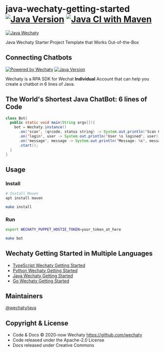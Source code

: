 # java-wechaty-getting-started [![Java Version](https://img.shields.io/maven-central/v/io.github.wechaty/wechaty?label=Java)](https://mvnrepository.com/artifact/io.github.wechaty/wechaty) [![Java CI with Maven](https://github.com/wechaty/java-wechaty-getting-started/workflows/Java%20CI%20with%20Maven/badge.svg)](https://github.com/wechaty/java-wechaty-getting-started/actions?query=workflow%3A%22Java+CI+with+Maven%22)

[![Java Wechaty](https://wechaty.github.io/java-wechaty/images/java-wechaty.png)](https://github.com/wechaty/java-wechaty-getting-started)

Java Wechaty Starter Project Template that Works Out-of-the-Box

## Connecting Chatbots

[![Powered by Wechaty](https://img.shields.io/badge/Powered%20By-Wechaty-brightgreen.svg)](https://github.com/Wechaty/wechaty)
[![Java Version](https://img.shields.io/maven-central/v/io.github.wechaty/wechaty?label=Java)](https://mvnrepository.com/artifact/io.github.wechaty/wechaty)

Wechaty is a RPA SDK for Wechat **Individual** Account that can help you create a chatbot in 6 lines of Java.

## The World's Shortest Java ChatBot: 6 lines of Code

```java
class Bot{
  public static void main(String args[]){
    bot = Wechaty.instance()
      .on('scan', (qrcode, status string) -> System.out.println('Scan QR Code to login: %s\nhttps://api.qrserver.com/v1/create-qr-code/?data=%s', status, encodeURIComponent(qrcode)))
      .on('login', user -> System.out.println('User %s logined', user))
      .on('message', message -> System.out.println('Message: %s', message))
      .start();
  }
}
```

## Usage

### Install

```sh
# Install Maven
apt install maven

make install
```

### Run

```sh
export WECHATY_PUPPET_HOSTIE_TOKEN=your_token_at_here

make bot
```

## Wechaty Getting Started in Multiple Languages

- [TypeScript Wechaty Getting Started](https://github.com/wechaty/wechaty-getting-started)
- [Python Wechaty Getting Started](https://github.com/wechaty/python-wechaty-getting-started)
- [Java Wechaty Getting Started](https://github.com/wechaty/java-wechaty-getting-started)
- [Go Wechaty Getting Started](https://github.com/wechaty/go-wechaty-getting-started)

## Maintainers

[@wechaty/java](https://github.com/orgs/wechaty/teams/java/members)

## Copyright & License

- Code & Docs © 2020-now Wechaty <https://github.com/wechaty>
- Code released under the Apache-2.0 License
- Docs released under Creative Commons
